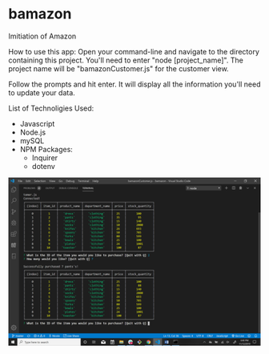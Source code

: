 # bamazon
Imitiation of Amazon

How to use this app:
Open your command-line and navigate to the directory containing this 
project. You'll need to enter "node [project_name]". The project name 
will be "bamazonCustomer.js" for the customer view.

Follow the prompts and hit enter. It will display all the information you'll need to update your data.

List of Technoligies Used:
* Javascript
* Node.js
* mySQL
* NPM Packages:
    * Inquirer
    * dotenv

![Screen shot of the finished product.](/bam.PNG)